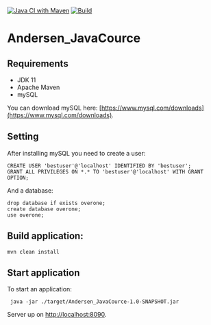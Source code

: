 [![Java CI with Maven](https://github.com/VitaliyPunko/Anderson_JavaCource/actions/workflows/maven.yml/badge.svg?branch=main)](https://github.com/VitaliyPunko/Anderson_JavaCource/actions/workflows/maven.yml)
[![Build](https://github.com/VitaliyPunko/Anderson_JavaCource/actions/workflows/build.yml/badge.svg?branch=main)](https://github.com/VitaliyPunko/Anderson_JavaCource/actions/workflows/build.yml)

# Andersen_JavaCource

## Requirements

* JDK 11
* Apache Maven
* mySQL

You can download mySQL here: [https://www.mysql.com/downloads](https://www.mysql.com/downloads).

## Setting

After installing mySQL you need to create a user:

```
CREATE USER 'bestuser'@'localhost' IDENTIFIED BY 'bestuser';
GRANT ALL PRIVILEGES ON *.* TO 'bestuser'@'localhost' WITH GRANT OPTION;
```

And a database:

```
drop database if exists overone;
create database overone;
use overone;
```

## Build application:

```
mvn clean install
```

## Start application

To start an application:

```
 java -jar ./target/Andersen_JavaCource-1.0-SNAPSHOT.jar
```

Server up on [http://localhost:8090](http://localhost:8090).